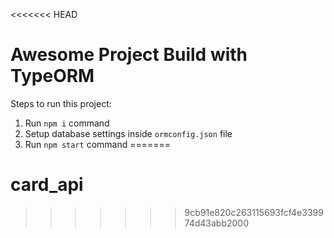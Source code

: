 <<<<<<< HEAD
# Awesome Project Build with TypeORM

Steps to run this project:

1. Run `npm i` command
2. Setup database settings inside `ormconfig.json` file
3. Run `npm start` command
=======
# card_api
>>>>>>> 9cb91e820c263115693fcf4e339974d43abb2000

